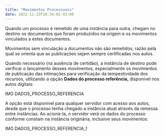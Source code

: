 ```yaml
---
title: "Movimentos Processuais"
date: 2022-11-23T18:34:02-03:00
---
```


Quando um processo é remetido de uma instância para outra, chegam no destino os documentos que foram produzidos na origem e os movimentos vinculados a estes documentos.

Movimentos sem vinculação a documentos não são remetidos, razão pela qual se orienta que as publicações sejam sempre certificadas nos autos.

Quando necessário (na ausência de certidão), a instância de destino pode verificar o lançamento desses movimentos, especialmente os movimentos de publicação das intimações para verificação da tempestividade dos recursos, utilizando a opção **Dados do processo referência,** disponível nos autos digitais:

IMG DADOS_PROCESSO_REFERENCIA

A opção está disponível para qualquer servidor com acesso aos autos, desde que o processo tenha chegado a instância atual através da remessa entre instâncias. Ao acioná-la, o servidor verá os dados do processo conforme constam na instância originária, inclusive seus movimentos:

IMG DADOS_PROCESSO_REFERENCIA_1
